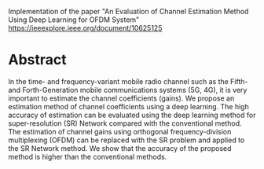 Implementation of the paper "An Evaluation of Channel Estimation Method Using Deep Learning for OFDM System"
https://ieeexplore.ieee.org/document/10625125

# Abstract

In the time- and frequency-variant mobile radio channel such as the Fifth- and Forth-Generation mobile communications systems (5G, 4G), it is very important to estimate the channel coefficients (gains). We propose an estimation method of channel coefficients using a deep learning. The high accuracy of estimation can be evaluated using the deep learning method for super-resolution (SR) Network compared with the conventional method. The estimation of channel gains using orthogonal frequency-division multiplexing (OFDM) can be replaced with the SR problem and applied to the SR Network method. We show that the accuracy of the proposed method is higher than the conventional methods.
